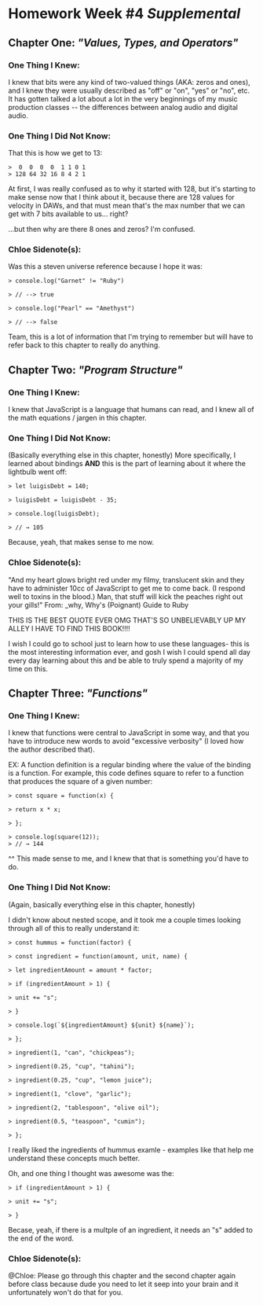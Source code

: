# Homework Week #4 *Supplemental*

## Chapter One: *"Values, Types, and Operators"*

### One Thing I Knew: 

I knew that bits were any kind of two-valued things (AKA: zeros and ones), and I knew they were usually described as "off" or "on", "yes" or "no", etc. It has gotten talked a lot about a lot in the very beginnings of my music production classes -- the differences between analog audio and digital audio. 

### One Thing I Did Not Know: 

That this is how we get to 13: 

	>  0  0  0  0  1 1 0 1 
	> 128 64 32 16 8 4 2 1 

At first, I was really confused as to why it started with 128, but it's starting to make sense now that I think about it, because there are 128 values for velocity in DAWs, and that must mean that's the max number that we can get with 7 bits available to us... right? 

...but then why are there 8 ones and zeros? I'm confused. 

### Chloe Sidenote(s): 

Was this a steven universe reference because I hope it was:

	> console.log("Garnet" != "Ruby")

	> // --> true

	> console.log("Pearl" == "Amethyst")

	> // --> false

Team, this is a lot of information that I'm trying to remember but will have to refer back to this chapter to really do anything. 

## Chapter Two: *"Program Structure"*

### One Thing I Knew: 

I knew that JavaScript is a language that humans can read, and I knew all of the math equations / jargen in this chapter. 

### One Thing I Did Not Know: 

(Basically everything else in this chapter, honestly)
More specifically, I learned about bindings **AND** this is the part of learning about it where the lightbulb went off: 

	> let luigisDebt = 140;
	
	> luigisDebt = luigisDebt - 35;
	
	> console.log(luigisDebt);
	
	> // → 105

Because, yeah, that makes sense to me now. 

### Chloe Sidenote(s): 

"And my heart glows bright red under my filmy, translucent skin and they have to administer 10cc of JavaScript to get me to come back. (I respond well to toxins in the blood.) Man, that stuff will kick the peaches right out your gills!"
From: _why, Why's (Poignant) Guide to Ruby

THIS IS THE BEST QUOTE EVER OMG THAT'S SO UNBELIEVABLY UP MY ALLEY I HAVE TO FIND THIS BOOK!!!!

I wish I could go to school just to learn how to use these languages- this is the most interesting information ever, and gosh I wish I could spend all day every day learning about this and be able to truly spend a majority of my time on this. 

## Chapter Three: *"Functions"*

### One Thing I Knew: 

I knew that functions were central to JavaScript in some way, and that you have to introduce new words to avoid "excessive verbosity" (I loved how the author described that). 

EX: 
A function definition is a regular binding where the value of the binding is a function. For example, this code defines square to refer to a function that produces the square of a given number:

	> const square = function(x) {
		
	> return x * x;
	
	> };

	> console.log(square(12));
	> // → 144

^^ This made sense to me, and I knew that that is something you'd have to do. 

### One Thing I Did Not Know: 

(Again, basically everything else in this chapter, honestly)

I didn't know about nested scope, and it took me a couple times looking through all of this to really understand it: 

	> const hummus = function(factor) {
		
	> const ingredient = function(amount, unit, name) {
		
	> let ingredientAmount = amount * factor;
	
	> if (ingredientAmount > 1) {
		
	> unit += "s";
	
	> }
	
	> console.log(`${ingredientAmount} ${unit} ${name}`);
	
	> };
	
	> ingredient(1, "can", "chickpeas");
	
	> ingredient(0.25, "cup", "tahini");
	
	> ingredient(0.25, "cup", "lemon juice");
	
	> ingredient(1, "clove", "garlic");
	
	> ingredient(2, "tablespoon", "olive oil");
	
	> ingredient(0.5, "teaspoon", "cumin");
	
	> };

I really liked the ingredients of hummus examle - examples like that help me understand these concepts much better. 

Oh, and one thing I thought was awesome was the: 

	> if (ingredientAmount > 1) {
		
	> unit += "s";
	
	> }
	
Becase, yeah, if there is a multple of an ingredient, it needs an "s" added to the end of the word. 

### Chloe Sidenote(s): 

@Chloe: Please go through this chapter and the second chapter again before class because dude you need to let it seep into your brain and it unfortunately won't do that for you. 
